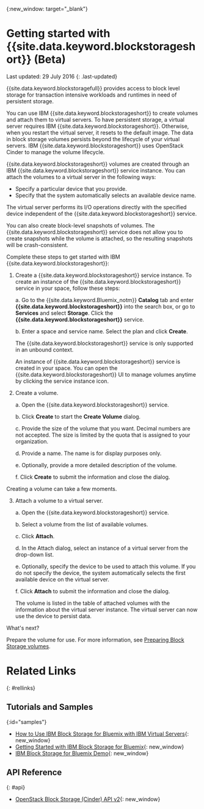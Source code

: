 {:new_window: target="_blank"} 

# Getting started with {{site.data.keyword.blockstorageshort}} (Beta)

Last updated: 29 July 2016
{: .last-updated}

{{site.data.keyword.blockstoragefull}} provides access to block level storage for transaction intensive workloads and runtimes in need of persistent storage.

You can use IBM {{site.data.keyword.blockstorageshort}} to create volumes and attach them to virtual servers. To have persistent storage, a virtual server requires IBM {{site.data.keyword.blockstorageshort}}. Otherwise, when you restart the virtual server, it resets to the default image. The data in block storage volumes persists beyond the lifecycle of your virtual servers. IBM {{site.data.keyword.blockstorageshort}} uses OpenStack Cinder to manage the volume lifecycle.

{{site.data.keyword.blockstorageshort}} volumes are created through an IBM {{site.data.keyword.blockstorageshort}} service instance. You can attach the volumes to a virtual server in the following ways:
  * Specify a particular device that you provide. 
  * Specify that the system automatically selects an available device name. 

The virtual server performs its I/O operations directly with the specified device independent of the {{site.data.keyword.blockstorageshort}} service.

You can also create block-level snapshots of volumes. The {{site.data.keyword.blockstorageshort}} service does not allow you to create snapshots while the volume is attached, so the resulting snapshots will be crash-consistent. 

Complete these steps to get started with IBM {{site.data.keyword.blockstorageshort}}:

1. Create a {{site.data.keyword.blockstorageshort}} service instance.
   To create an instance of the {{site.data.keyword.blockstorageshort}} service in your space, follow these steps:
 
   a.	Go to the {{site.data.keyword.Bluemix_notm}} **Catalog** tab and enter **{{site.data.keyword.blockstorageshort}}** into the search box, or go to **Services** and select **Storage**. Click the **{{site.data.keyword.blockstorageshort}}** service. 
 
   b.	Enter a space and service name. Select the plan and click **Create**.
 	
   The {{site.data.keyword.blockstorageshort}} service is only supported in an unbound context. 

   An instance of {{site.data.keyword.blockstorageshort}} service is created in your space. You can open the {{site.data.keyword.blockstorageshort}} UI to manage volumes anytime by clicking the service instance icon.

2. Create a volume.
   
   a. Open the {{site.data.keyword.blockstorageshort}} service.

   b. Click **Create** to start the **Create Volume** dialog.

   c.	Provide the size of the volume that you want. Decimal numbers are not accepted. The size is limited by the quota that is assigned to    your organization.
   
   d.	Provide a name. The name is for display purposes only.
   
   e.	Optionally, provide a more detailed description of the volume.
   
   f.	Click **Create** to submit the information and close the dialog.

  Creating a volume can take a few moments.

3. Attach a volume to a virtual server.

   a.	Open the {{site.data.keyword.blockstorageshort}} service.
   
   b. Select a volume from the list of available volumes.
   
   c.	Click **Attach**.
   
   d.	In the Attach dialog, select an instance of a virtual server from the drop-down list. 
   
   e.	Optionally, specify the device to be used to attach this volume. If you do not specify the device, the system automatically selects the first available device on the virtual server.
   
   f.	Click **Attach** to submit the information and close the dialog.
   
   The volume is listed in the table of attached volumes with the information about the virtual server instance. The virtual server can now use the device to persist data. 
 
What's next?

Prepare the volume for use. For more information, see [Preparing Block Storage volumes](../BlockStorage/blockstorage_preparingvolume.html).

# Related Links
{: #rellinks}

## Tutorials and Samples
{:id="samples"}

* [How to Use IBM Block Storage for Bluemix with IBM Virtual Servers](https://developer.ibm.com/bluemix/2016/02/24/use-block-storage-for-bluemix-with-virtual-servers/){: new_window}
* [Getting Started with IBM Block Storage for Bluemix](https://developer.ibm.com/bluemix/2016/02/15/getting-started-with-block-storage/){: new_window}
* [IBM Block Storage for Bluemix Demo](https://www.youtube.com/watch?v=3gCIHYKU1rE&list=PLzpeuWUENMK2d3L5qCITo2GQEt-7r0oqm&index=45){: new_window}

## API Reference
{: #api}
* [OpenStack Block Storage (Cinder) API v2](http://developer.openstack.org/api-ref-blockstorage-v2.html){: new_window}


